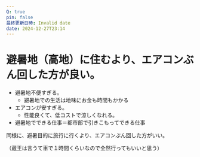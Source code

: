 ```yaml
---
Q: true
pin: false
最終更新日時: Invalid date
date: 2024-12-27T23:14
---
```

# 避暑地（高地）に住むより、エアコンぶん回した方が良い。

- 避暑地不便すぎる。
    - 避暑地での生活は地味にお金も時間もかかる
- エアコンが安すぎる。
    - 性能良くて、低コストで涼しくなれる。
- 避暑地でできる仕事＝都市部で引きこもってできる仕事

同様に、避暑目的に旅行に行くより、エアコンぶん回した方がいい。

（蔵王は言うて車で１時間くらいなので全然行ってもいいと思う）